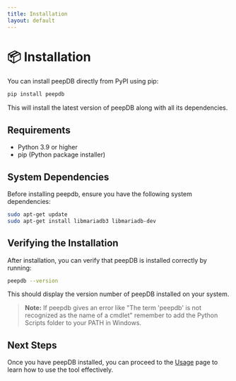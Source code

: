 ```yaml
---
title: Installation
layout: default
---
```


# 📦 Installation

You can install peepDB directly from PyPI using pip:

```bash
pip install peepdb
```

This will install the latest version of peepDB along with all its dependencies.

## Requirements

- Python 3.9 or higher
- pip (Python package installer)

## System Dependencies

Before installing peepdb, ensure you have the following system dependencies:

```bash
sudo apt-get update
sudo apt-get install libmariadb3 libmariadb-dev
```

## Verifying the Installation

After installation, you can verify that peepDB is installed correctly by running:

```bash
peepdb --version
```

This should display the version number of peepDB installed on your system.

> **Note:** If peepdb gives an error like "The term 'peepdb' is not recognized as the name of a cmdlet" remember to add the Python Scripts folder to your PATH in Windows.

## Next Steps

Once you have peepDB installed, you can proceed to the [Usage](usage.md) page to learn how to use the tool effectively.
